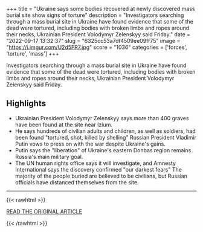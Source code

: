 +++
title = "Ukraine says some bodies recovered at newly discovered mass burial site show signs of torture"
description = "Investigators searching through a mass burial site in Ukraine have found evidence that some of the dead were tortured, including bodies with broken limbs and ropes around their necks, Ukrainian President Volodymyr Zelenskyy said Friday."
date = "2022-09-17 13:32:37"
slug = "6325cc53a7df4509ee09ff75"
image = "https://i.imgur.com/U2d5FR7.jpg"
score = "1036"
categories = ['forces', 'torture', 'mass']
+++

Investigators searching through a mass burial site in Ukraine have found evidence that some of the dead were tortured, including bodies with broken limbs and ropes around their necks, Ukrainian President Volodymyr Zelenskyy said Friday.

## Highlights

- Ukrainian President Volodymyr Zelenskyy says more than 400 graves have been found at the site near Izium.
- He says hundreds of civilian adults and children, as well as soldiers, had been found "tortured, shot, killed by shelling" Russian President Vladimir Putin vows to press on with the war despite Ukraine's gains.
- Putin says the "liberation" of Ukraine's eastern Donbas region remains Russia's main military goal.
- The UN human rights office says it will investigate, and Amnesty International says the discovery confirmed "our darkest fears" The majority of the people buried are believed to be civilians, but Russian officials have distanced themselves from the site.

---

{{< rawhtml >}}
  <p class="article-category">
    <a target="_blank" href="https://www.cbc.ca/news/world/ukraine-izium-zelenskyy-mass-grave-1.6584718">READ THE ORIGINAL ARTICLE</a>
  </p>
{{< /rawhtml >}}
